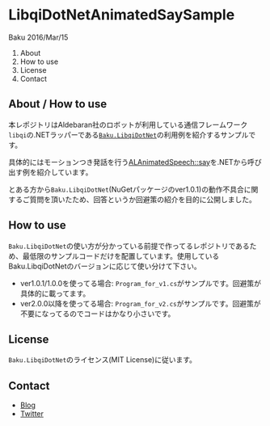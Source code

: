 # LibqiDotNetAnimatedSaySample


Baku
2016/Mar/15

1. About
2. How to use
3. License
4. Contact


## About / How to use
本レポジトリはAldebaran社のロボットが利用している通信フレームワーク`libqi`の.NETラッパーである[`Baku.LibqiDotNet`](https://github.com/malaybaku/BakuLibQiDotNet)の利用例を紹介するサンプルです。

具体的にはモーションつき発話を行う[ALAnimatedSpeech::say](http://doc.aldebaran.com/2-1/naoqi/audio/alanimatedspeech-api.html#ALAnimatedSpeechProxy::say__ssCR)を.NETから呼び出す例を紹介しています。

とある方から`Baku.LibqiDotNet`(NuGetパッケージのver1.0.1)の動作不具合に関するご質問を頂いたため、回答というか回避策の紹介を目的に公開しました。


## How to use

`Baku.LibqiDotNet`の使い方が分かっている前提で作ってるレポジトリであるため、最低限のサンプルコードだけを配置しています。使用しているBaku.LibqiDotNetのバージョンに応じて使い分けて下さい。

- ver1.0.1/1.0.0を使ってる場合: `Program_for_v1.cs`がサンプルです。回避策が具体的に載ってます。
- ver2.0.0以降を使ってる場合: `Program_for_v2.cs`がサンプルです。回避策が不要になってるのでコードはかなり小さいです。



## License
`Baku.LibqiDotNet`のライセンス(MIT License)に従います。

## Contact

- [Blog](http://www.baku-dreameater.net/)
- [Twitter](https://twitter.com/baku_dreameater)

